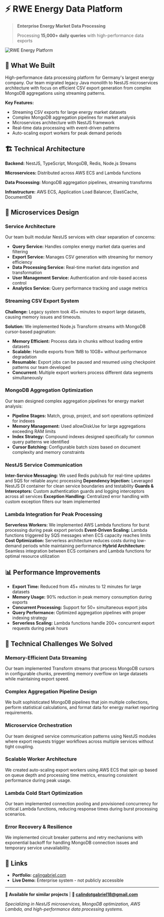 # ⚡ RWE Energy Data Platform

> **Enterprise Energy Market Data Processing**
> 
> Processing **15,000+ daily queries** with high-performance data exports

![RWE Energy Platform](https://images.unsplash.com/photo-1473341304170-971dccb5ac1e?w=800&h=400&fit=crop&crop=entropy&auto=format&q=80)

## 🎯 What We Built

High-performance data processing platform for Germany's largest energy company. Our team migrated legacy Java monolith to NestJS microservices architecture with focus on efficient CSV export generation from complex MongoDB aggregations using streaming patterns.

**Key Features:**
- Streaming CSV exports for large energy market datasets
- Complex MongoDB aggregation pipelines for market analysis
- Microservices architecture with NestJS framework
- Real-time data processing with event-driven patterns
- Auto-scaling export workers for peak demand periods

## 🏗️ Technical Architecture

**Backend:** NestJS, TypeScript, MongoDB, Redis, Node.js Streams

**Microservices:** Distributed across AWS ECS and Lambda functions

**Data Processing:** MongoDB aggregation pipelines, streaming transforms

**Infrastructure:** AWS ECS, Application Load Balancer, ElastiCache, DocumentDB

## 🔧 Microservices Design

### Service Architecture
Our team built modular NestJS services with clear separation of concerns:

- **Query Service:** Handles complex energy market data queries and filtering
- **Export Service:** Manages CSV generation with streaming for memory efficiency
- **Data Processing Service:** Real-time market data ingestion and transformation
- **User Management Service:** Authentication and role-based access control
- **Analytics Service:** Query performance tracking and usage metrics

### Streaming CSV Export System
**Challenge:** Legacy system took 45+ minutes to export large datasets, causing memory issues and timeouts.

**Solution:** We implemented Node.js Transform streams with MongoDB cursor-based pagination:
- **Memory Efficient:** Process data in chunks without loading entire datasets
- **Scalable:** Handle exports from 1MB to 10GB+ without performance degradation  
- **Resumable:** Export jobs can be paused and resumed using checkpoint patterns our team developed
- **Concurrent:** Multiple export workers process different data segments simultaneously

### MongoDB Aggregation Optimization
Our team designed complex aggregation pipelines for energy market analysis:
- **Pipeline Stages:** Match, group, project, and sort operations optimized for indexes
- **Memory Management:** Used allowDiskUse for large aggregations exceeding RAM limits
- **Index Strategy:** Compound indexes designed specifically for common query patterns we identified
- **Cursor Batching:** Configurable batch sizes based on document complexity and memory constraints

### NestJS Service Communication
**Inter-Service Messaging:** We used Redis pub/sub for real-time updates and SQS for reliable async processing
**Dependency Injection:** Leveraged NestJS DI container for clean service boundaries and testability
**Guards & Interceptors:** Custom authentication guards and logging interceptors across all services
**Exception Handling:** Centralized error handling with custom exception filters our team implemented

### Lambda Integration for Peak Processing
**Serverless Workers:** We implemented AWS Lambda functions for burst processing during peak export periods
**Event-Driven Scaling:** Lambda functions triggered by SQS messages when ECS capacity reaches limits
**Cost Optimization:** Serverless architecture reduces costs during low-demand periods while maintaining performance
**Hybrid Architecture:** Seamless integration between ECS containers and Lambda functions for optimal resource utilization

## 📊 Performance Improvements

- **Export Time:** Reduced from 45+ minutes to 12 minutes for large datasets
- **Memory Usage:** 90% reduction in peak memory consumption during exports
- **Concurrent Processing:** Support for 50+ simultaneous export jobs
- **Query Performance:** Optimized aggregation pipelines with proper indexing strategy
- **Serverless Scaling:** Lambda functions handle 200+ concurrent export requests during peak hours

## 🚀 Technical Challenges We Solved

### Memory-Efficient Data Streaming
Our team implemented Transform streams that process MongoDB cursors in configurable chunks, preventing memory overflow on large datasets while maintaining export speed.

### Complex Aggregation Pipeline Design
We built sophisticated MongoDB pipelines that join multiple collections, perform statistical calculations, and format data for energy market reporting requirements.

### Microservice Orchestration
Our team designed service communication patterns using NestJS modules where export requests trigger workflows across multiple services without tight coupling.

### Scalable Worker Architecture
We created auto-scaling export workers using AWS ECS that spin up based on queue depth and processing time metrics, ensuring consistent performance during peak usage.

### Lambda Cold Start Optimization
Our team implemented connection pooling and provisioned concurrency for critical Lambda functions, reducing response times during burst processing scenarios.

### Error Recovery & Resilience
We implemented circuit breaker patterns and retry mechanisms with exponential backoff for handling MongoDB connection issues and temporary service unavailability.

## 🔗 Links

- **Portfolio:** [calingabriel.com](https://calingabriel.com)
- **Live Demo:** Enterprise system - not publicly accessible

---

**💼 Available for similar projects** | **📧 calindotgabriel18@gmail.com** 

*Specializing in NestJS microservices, MongoDB optimization, AWS Lambda, and high-performance data processing systems.*

